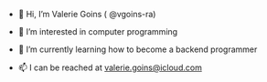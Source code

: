 - 👋 Hi, I’m Valerie Goins ( @vgoins-ra)
- 👀 I’m interested in computer programming
- 🌱 I’m currently learning how to become a backend programmer

- 📫 I can be reached at valerie.goins@icloud.com
<!---
vgoins-ra/vgoins-ra is a ✨ special ✨ repository because its `README.md` (this file) appears on your GitHub profile.
You can click the Preview link to take a look at your changes.
--->
